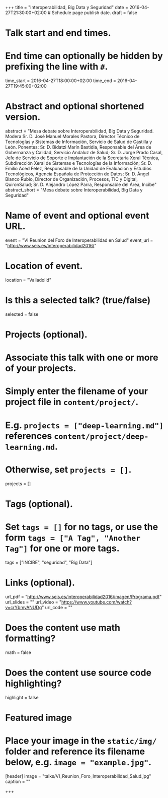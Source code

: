 +++
title = "Interoperabilidad, Big Data y Seguridad"
date = 2016-04-27T21:30:00+02:00  # Schedule page publish date.
draft = false

# Talk start and end times.
#   End time can optionally be hidden by prefixing the line with `#`.
time_start = 2016-04-27T18:00:00+02:00
time_end = 2016-04-27T19:45:00+02:00

# Abstract and optional shortened version.
abstract = "Mesa debate sobre Interoperabilidad, Big Data y Seguridad. Modera Sr. D. José Manuel Morales Pastora, Director Técnico de Tecnologías y Sistemas de Información, Servicio de Salud de Castilla y León. Ponentes: Sr. D. Bidatzi Marín Bastidia, Responsable del Área de Gobernanza y Calidad, Servicio Andaluz de Salud; Sr. D. Jorge Prado Casal, Jefe de Servicio de Soporte e Implantación de la Secretaria Xeral Técnica, Subdirección Xeral de Sistemas e Tecnologías de la Información; Sr. D. Emilio Aced Félez, Responsable de la Unidad de Evaluación y Estudios Tecnológicos, Agencia Española de Protección de Datos; Sr. D. Ángel Blanco Rubio, Director de Organización, Procesos, TIC y Digital, QuironSalud; Sr. D. Alejandro López Parra, Responsable del Área, Incibe"
abstract_short = "Mesa debate sobre Interoperabilidad, Big Data y Seguridad"

# Name of event and optional event URL.
event = "VI Reunion del Foro de Interoperabilidad en Salud"
event_url = "http://www.seis.es/interoperabilidad2016/"

# Location of event.
location = "Valladolid"

# Is this a selected talk? (true/false)
selected = false

# Projects (optional).
#   Associate this talk with one or more of your projects.
#   Simply enter the filename of your project file in `content/project/`.
#   E.g. `projects = ["deep-learning.md"]` references `content/project/deep-learning.md`.
#   Otherwise, set `projects = []`.
projects = []

# Tags (optional).
#   Set `tags = []` for no tags, or use the form `tags = ["A Tag", "Another Tag"]` for one or more tags.
tags = ["INCIBE", "seguridad", "Big Data"]

# Links (optional).
url_pdf = "http://www.seis.es/interoperabilidad2016/imagen/Programa.pdf"
url_slides = ""
url_video = "https://www.youtube.com/watch?v=crYbmyANUDg"
url_code = ""

# Does the content use math formatting?
math = false

# Does the content use source code highlighting?
highlight = false

# Featured image
# Place your image in the `static/img/` folder and reference its filename below, e.g. `image = "example.jpg"`.
[header]
image = "talks/VI_Reunion_Foro_Interoperabilidad_Salud.jpg"
caption = ""

+++
